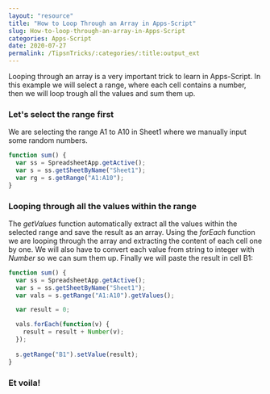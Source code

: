 ```yaml
---
layout: "resource"
title: "How to Loop Through an Array in Apps-Script"
slug: How-to-loop-through-an-array-in-Apps-Script
categories: Apps-Script
date: 2020-07-27
permalink: /TipsnTricks/:categories/:title:output_ext
---
```


Looping through an array is a very important trick to learn in Apps-Script. In this example we will select a range, where each cell contains a number, then we will loop trough all the values and sum them up.

### Let's select the range first

We are selecting the range A1 to A10 in Sheet1 where we manually input some random numbers.

```javascript
function sum() {
  var ss = SpreadsheetApp.getActive();
  var s = ss.getSheetByName("Sheet1");
  var rg = s.getRange("A1:A10");
}
```

### Looping through all the values within the range

The _getValues_ function automatically extract all the values within the selected range and save the result as an array.
Using the <em>forEach</em> function we are looping through the array and extracting the content of each cell one by one. We will also have to convert each value from string to integer with <em>Number</em> so we can sum them up. Finally we will paste the result in cell B1:

```javascript
function sum() {
  var ss = SpreadsheetApp.getActive();
  var s = ss.getSheetByName("Sheet1");
  var vals = s.getRange("A1:A10").getValues();

  var result = 0;

  vals.forEach(function(v) {
    result = result + Number(v);
  });
  
  s.getRange("B1").setValue(result);
}
```

### Et voila!